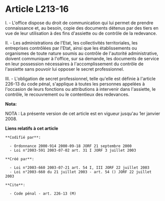 # Article L213-16

I. - L'office dispose du droit de communication qui lui permet de prendre connaissance et, au besoin, copie des documents
détenus par des tiers en vue de leur utilisation à des fins d'assiette ou de contrôle de la redevance.

II. - Les administrations de l'Etat, les collectivités territoriales, les entreprises contrôlées par l'Etat, ainsi que les
établissements ou organismes de toute nature soumis au contrôle de l'autorité administrative, doivent communiquer à l'office,
sur sa demande, les documents de service en leur possession nécessaires à l'accomplissement du contrôle de l'assiette sans
pouvoir lui opposer le secret professionnel.

III. - L'obligation de secret professionnel, telle qu'elle est définie à l'article 226-13 du code pénal, s'applique à toutes
les personnes appelées à l'occasion de leurs fonctions ou attributions à intervenir dans l'assiette, le contrôle, le
recouvrement ou le contentieux des redevances.

**Nota:**

NOTA : La présente version de cet article est en vigueur jusqu'au 1er janvier 2008.

**Liens relatifs à cet article**

	**Codifié par**:

	  - Ordonnance 2000-914 2000-09-18 JORF 21 septembre 2000
	  - Loi n°2003-591 2003-07-02 art. 31 I JORF 3 juillet 2003

	**Créé par**:

	  - Loi n°2003-660 2003-07-21 art. 54 I, III JORF 22 juillet 2003
	  - Loi n°2003-660 du 21 juillet 2003 - art. 54 () JORF 22 juillet 2003

	**Cite**:

	  - Code pénal - art. 226-13 (M)

